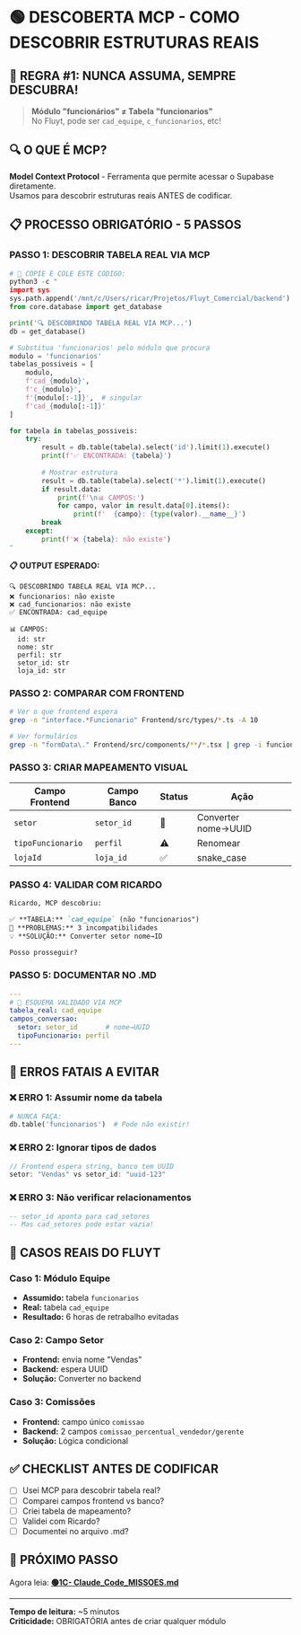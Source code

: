 # 🟢 DESCOBERTA MCP - COMO DESCOBRIR ESTRUTURAS REAIS

## 🚨 **REGRA #1: NUNCA ASSUMA, SEMPRE DESCUBRA!**

> **Módulo "funcionários" ≠ Tabela "funcionarios"**  
> No Fluyt, pode ser `cad_equipe`, `c_funcionarios`, etc!

## 🔍 **O QUE É MCP?**

**Model Context Protocol** - Ferramenta que permite acessar o Supabase diretamente.  
Usamos para descobrir estruturas reais ANTES de codificar.

## 📋 **PROCESSO OBRIGATÓRIO - 5 PASSOS**

### **PASSO 1: DESCOBRIR TABELA REAL VIA MCP**

```python
# 🎯 COPIE E COLE ESTE CÓDIGO:
python3 -c "
import sys
sys.path.append('/mnt/c/Users/ricar/Projetos/Fluyt_Comercial/backend')
from core.database import get_database

print('🔍 DESCOBRINDO TABELA REAL VIA MCP...')
db = get_database()

# Substitua 'funcionarios' pelo módulo que procura
modulo = 'funcionarios'
tabelas_possiveis = [
    modulo,
    f'cad_{modulo}',
    f'c_{modulo}',
    f'{modulo[:-1]}',  # singular
    f'cad_{modulo[:-1]}'
]

for tabela in tabelas_possiveis:
    try:
        result = db.table(tabela).select('id').limit(1).execute()
        print(f'✅ ENCONTRADA: {tabela}')
        
        # Mostrar estrutura
        result = db.table(tabela).select('*').limit(1).execute()
        if result.data:
            print(f'\n📊 CAMPOS:')
            for campo, valor in result.data[0].items():
                print(f'  {campo}: {type(valor).__name__}')
        break
    except:
        print(f'❌ {tabela}: não existe')
"
```

**📋 OUTPUT ESPERADO:**
```
🔍 DESCOBRINDO TABELA REAL VIA MCP...
❌ funcionarios: não existe
❌ cad_funcionarios: não existe  
✅ ENCONTRADA: cad_equipe

📊 CAMPOS:
  id: str
  nome: str
  perfil: str
  setor_id: str
  loja_id: str
```

### **PASSO 2: COMPARAR COM FRONTEND**

```bash
# Ver o que frontend espera
grep -n "interface.*Funcionario" Frontend/src/types/*.ts -A 10

# Ver formulários
grep -n "formData\." Frontend/src/components/**/*.tsx | grep -i funcionario
```

### **PASSO 3: CRIAR MAPEAMENTO VISUAL**

| Campo Frontend | Campo Banco | Status | Ação |
|----------------|-------------|--------|------|
| `setor` | `setor_id` | 🚨 | Converter nome→UUID |
| `tipoFuncionario` | `perfil` | ⚠️ | Renomear |
| `lojaId` | `loja_id` | ✅ | snake_case |

### **PASSO 4: VALIDAR COM RICARDO**

```markdown
Ricardo, MCP descobriu:

✅ **TABELA:** `cad_equipe` (não "funcionarios")
🚨 **PROBLEMAS:** 3 incompatibilidades
💡 **SOLUÇÃO:** Converter setor nome→ID

Posso prosseguir?
```

### **PASSO 5: DOCUMENTAR NO .MD**

```yaml
---
# 🚨 ESQUEMA VALIDADO VIA MCP
tabela_real: cad_equipe
campos_conversao:
  setor: setor_id       # nome→UUID
  tipoFuncionario: perfil
---
```

## 🚫 **ERROS FATAIS A EVITAR**

### **❌ ERRO 1: Assumir nome da tabela**
```python
# NUNCA FAÇA:
db.table('funcionarios')  # Pode não existir!
```

### **❌ ERRO 2: Ignorar tipos de dados**
```typescript
// Frontend espera string, banco tem UUID
setor: "Vendas" vs setor_id: "uuid-123"
```

### **❌ ERRO 3: Não verificar relacionamentos**
```sql
-- setor_id aponta para cad_setores
-- Mas cad_setores pode estar vazia!
```

## 🎯 **CASOS REAIS DO FLUYT**

### **Caso 1: Módulo Equipe**
- **Assumido:** tabela `funcionarios`
- **Real:** tabela `cad_equipe`
- **Resultado:** 6 horas de retrabalho evitadas

### **Caso 2: Campo Setor**
- **Frontend:** envia nome "Vendas"
- **Backend:** espera UUID
- **Solução:** Converter no backend

### **Caso 3: Comissões**
- **Frontend:** campo único `comissao`
- **Backend:** 2 campos `comissao_percentual_vendedor/gerente`
- **Solução:** Lógica condicional

## ✅ **CHECKLIST ANTES DE CODIFICAR**

- [ ] Usei MCP para descobrir tabela real?
- [ ] Comparei campos frontend vs banco?
- [ ] Criei tabela de mapeamento?
- [ ] Validei com Ricardo?
- [ ] Documentei no arquivo .md?

## 🚀 **PRÓXIMO PASSO**

Agora leia: **[🟢1C- Claude_Code_MISSOES.md](./🟢1C-%20Claude_Code_MISSOES.md)**

---

**Tempo de leitura:** ~5 minutos  
**Criticidade:** OBRIGATÓRIA antes de criar qualquer módulo